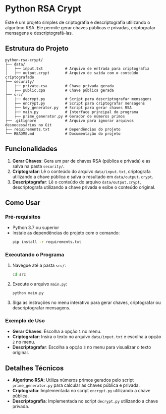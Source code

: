 # Python RSA Crypt

Este é um projeto simples de criptografia e descriptografia utilizando o algoritmo RSA. Ele permite gerar chaves públicas e privadas, criptografar mensagens e descriptografá-las.

## Estrutura do Projeto

```
python-rsa-crypt/
├── data/
│   ├── input.txt          # Arquivo de entrada para criptografia
│   ├── output.crypt       # Arquivo de saída com o conteúdo criptografado
├── security/
│   ├── private.csa        # Chave privada gerada
│   ├── public.cpa         # Chave pública gerada
├── src/
│   ├── decrypt.py         # Script para descriptografar mensagens
│   ├── encrypt.py         # Script para criptografar mensagens
│   ├── key_generator.py   # Script para gerar chaves RSA
│   ├── main.py            # Interface principal do programa
│   ├── prime_generator.py # Gerador de números primos
├── .gitignore             # Arquivo para ignorar arquivos desnecessários no Git
├── requirements.txt       # Dependências do projeto
└── README.md              # Documentação do projeto
```

## Funcionalidades

1. **Gerar Chaves**: Gera um par de chaves RSA (pública e privada) e as salva na pasta `security/`.
2. **Criptografar**: Lê o conteúdo do arquivo `data/input.txt`, criptografa utilizando a chave pública e salva o resultado em `data/output.crypt`.
3. **Descriptografar**: Lê o conteúdo do arquivo `data/output.crypt`, descriptografa utilizando a chave privada e exibe o conteúdo original.

## Como Usar

### Pré-requisitos

- Python 3.7 ou superior
- Instale as dependências do projeto com o comando:
    ```bash
    pip install -r requirements.txt
    ```

### Executando o Programa

1. Navegue até a pasta `src/`:
     ```bash
     cd src
     ```

2. Execute o arquivo `main.py`:
     ```bash
     python main.py
     ```

3. Siga as instruções no menu interativo para gerar chaves, criptografar ou descriptografar mensagens.

### Exemplo de Uso

- **Gerar Chaves**: Escolha a opção `1` no menu.
- **Criptografar**: Insira o texto no arquivo `data/input.txt` e escolha a opção `2` no menu.
- **Descriptografar**: Escolha a opção `3` no menu para visualizar o texto original.

## Detalhes Técnicos

- **Algoritmo RSA**: Utiliza números primos gerados pelo script `prime_generator.py` para calcular as chaves pública e privada.
- **Criptografia**: Implementada no script `encrypt.py` utilizando a chave pública.
- **Descriptografia**: Implementada no script `decrypt.py` utilizando a chave privada.
